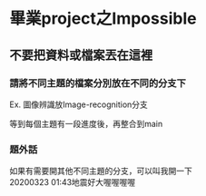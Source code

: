 # 畢業project之Impossible
## 不要把資料或檔案丟在這裡
### 請將不同主題的檔案分別放在不同的分支下 <br> 
  Ex. 圖像辨識放Image-recognition分支 <br>
  
  等到每個主題有一段進度後，再整合到main <br>

### 題外話
如果有需要開其他不同主題的分支，可以叫我開一下 <br>
20200323 01:43地震好大喔喔喔喔
